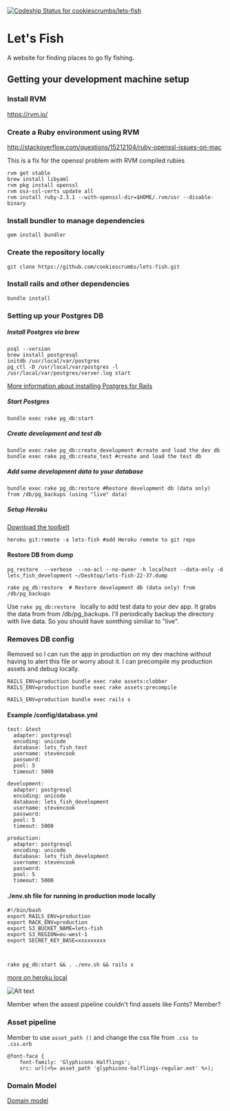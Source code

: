[ ![Codeship Status for cookiescrumbs/lets-fish](https://app.codeship.com/projects/4a75f140-62f5-0135-8d22-3601c9b40c24/status?branch=master)](https://app.codeship.com/projects/239994)

Let's Fish
================

A website for finding places to go fly fishing.

## Getting your development machine setup

### Install RVM

https://rvm.io/

### Create a Ruby environment using RVM

http://stackoverflow.com/questions/15212104/ruby-openssl-issues-on-mac

This is a fix for the openssl problem with RVM compiled rubies

```
rvm get stable
brew install libyaml
rvm pkg install openssl
rvm osx-ssl-certs update all
rvm install ruby-2.3.1 --with-openssl-dir=$HOME/.rvm/usr --disable-binary
```

### Install bundler to manage dependencies
```
gem install bundler
```

### Create the repository locally
```
git clone https://github.com/cookiescrumbs/lets-fish.git
```

### Install rails and other dependencies
```
bundle install
```

### Setting up your Postgres DB

##### Install Postgres via brew
```
psql --version
brew install postgresql
initdb /usr/local/var/postgres
pg_ctl -D /usr/local/var/postgres -l /usr/local/var/postgres/server.log start

```
[More information about installing Postgres for Rails](http://railscasts.com/episodes/342-migrating-to-postgresql)

##### Start Postgres
```
bundle exec rake pg_db:start
```

##### Create development and test db
```
bundle exec rake pg_db:create_development #create and load the dev db
bundle exec rake pg_db:create_test #create and load the test db
```

##### Add some development data to your database
```
bundle exec rake pg_db:restore #Restore development db (data only) from /db/pg_backups (using "live" data)
```

##### Setup Heroku
[Download the toolbelt](https://toolbelt.heroku.com/)
```
heroku git:remote -a lets-fish #add Heroku remote to git repo
```

#### Restore DB from dump
```
pg_restore  --verbose  --no-acl --no-owner -h localhost --data-only -d lets_fish_development ~/Desktop/lets-fish-22-37.dump
```

```
rake pg_db:restore  # Restore development db (data only) from /db/pg_backups
```

Use ```rake pg_db:restore ``` locally to add test data to your dev app. It grabs the data from from /db/pg_backups.
I'll periodically backup the directory with live data. So you should have somthing similiar to "live".

### Removes DB config

Removed so I can run the app in production on my dev machine without having to alert this file or worry about it.
I can precompile my production assets and debug locally.

```
RAILS_ENV=production bundle exec rake assets:clobber
RAILS_ENV=production bundle exec rake assets:precompile
```
```
RAILS_ENV=production bundle exec rails s
```

#### Example /config/database.yml
```
test: &test
  adapter: postgresql
  encoding: unicode
  database: lets_fish_test
  username: stevencook
  password:
  pool: 5
  timeout: 5000

development:
  adapter: postgresql
  encoding: unicode
  database: lets_fish_development
  username: stevencook
  password:
  pool: 5
  timeout: 5000

production:
  adapter: postgresql
  encoding: unicode
  database: lets_fish_development
  username: stevencook
  password:
  pool: 5
  timeout: 5000
```

#### ./env.sh file for running in production mode locally

```
#!/bin/bash
export RAILS_ENV=production
export RACK_ENV=production
export S3_BUCKET_NAME=lets-fish
export S3_REGION=eu-west-1
export SECRET_KEY_BASE=xxxxxxxxx
```

```


rake pg_db:start && . ./env.sh && rails s
```

[more on heroku local](https://devcenter.heroku.com/articles/heroku-local)


![Alt text](https://ih0.redbubble.net/image.258461906.4511/sticker,375x360.u3.png "Member?")


Member when the assest pipeline couldn't find assets like Fonts?
Member?

### Asset pipeline
Member to use ``` asset_path () ``` and change the css file from ```.css to .css.erb```

```
@font-face {
    font-family: 'Glyphicons Halflings';
    src: url(<%= asset_path 'glyphicons-halflings-regular.eot' %>);
```

### Domain Model

[Domain model](https://github.com/cookiescrumbs/lets-fish/blob/master/erd.pdf)


